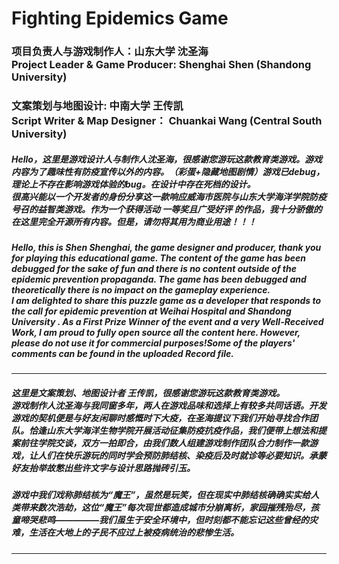 # Fighting Epidemics Game
### 项目负责人与游戏制作人：山东大学 沈圣海<br>Project Leader & Game Producer: Shenghai Shen (Shandong University) 
### 文案策划与地图设计: 中南大学 王传凯<br>Script Writer & Map Designer： Chuankai Wang (Central South University)
##### Hello，这里是游戏设计人与制作人沈圣海，很感谢您游玩这款教育类游戏。游戏内容为了趣味性有防疫宣传以外的内容。（彩蛋+隐藏地图剧情）游戏已debug，理论上不存在影响游戏体验的bug。在设计中存在死档的设计。<br>很高兴能以一个开发者的身份分享这一款响应威海市医院与山东大学海洋学院防疫号召的益智类游戏。作为一个获得活动 ***一等奖且广受好评*** 的作品，我十分骄傲的在这里完全开源所有内容。但是，请勿将其用为商业用途！！！
##### Hello, this is Shen Shenghai, the game designer and producer, thank you for playing this educational game. The content of the game has been debugged for the sake of fun and there is no content outside of the epidemic prevention propaganda. The game has been debugged and theoretically there is no impact on the gameplay experience.<br>I am delighted to share this puzzle game as a developer that responds to the call for epidemic prevention at Weihai Hospital and Shandong University . As a _First Prize Winner_ of the event and a very _Well-Received Work_, I am proud to fully open source all the content here. However, please do not use it for commercial purposes!Some of the players' comments can be found in the uploaded _Record_ file.
---------------------------------------------------------------------------
##### 这里是文案策划、地图设计者 王传凯，很感谢您游玩这款教育类游戏。<br>游戏制作人沈圣海与我同窗多年，两人在游戏品味和选择上有较多共同话语。开发游戏的契机便是与好友闲聊时感慨时下大疫，在圣海提议下我们开始寻找合作团队。恰逢山东大学海洋生物学院开展活动征集防疫抗疫作品，我们便带上想法和提案前往学院交谈，双方一拍即合，由我们数人组建游戏制作团队合力制作一款游戏，让人们在快乐游玩的同时学会预防肺结核、染疫后及时就诊等必要知识。承蒙好友抬举故憋出些许文字与设计思路抛砖引玉。
##### 游戏中我们戏称肺结核为“魔王”，虽然是玩笑，但在现实中肺结核确确实实给人类带来数次浩劫，这位“魔王”每次现世都造成城市分崩离析，家园摧残殆尽，孩童啼哭悲鸣—————我们虽生于安全环境中，但时刻都不能忘记这些曾经的灾难，生活在大地上的子民不应过上被疫病统治的悲惨生活。
---------------------------------------------------------------------------
